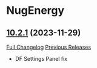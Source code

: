 # NugEnergy

## [10.2.1](https://github.com/rgd87/NugEnergy/tree/10.2.1) (2023-11-29)
[Full Changelog](https://github.com/rgd87/NugEnergy/compare/10.2.0...10.2.1) [Previous Releases](https://github.com/rgd87/NugEnergy/releases)

- DF Settings Panel fix  
